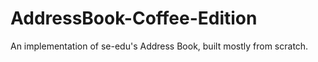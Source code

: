 # AddressBook-Coffee-Edition
 An implementation of se-edu's Address Book, built mostly from scratch.
